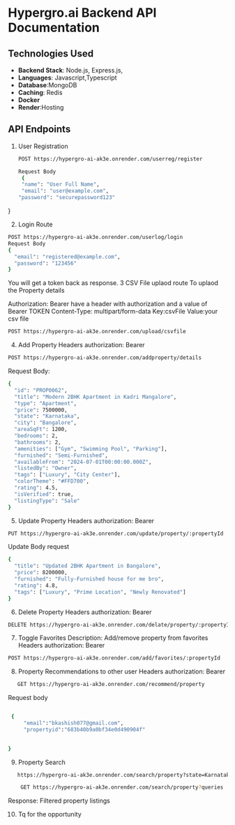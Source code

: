 # Hypergro.ai Backend API Documentation

## Technologies Used


- **Backend Stack**: Node.js, Express.js,
- **Languages**: Javascript,Typescript
- **Database**:MongoDB
- **Caching**: Redis
- **Docker**
- **Render**:Hosting 

## API Endpoints

1. User Registration
   ```bash
   POST https://hypergro-ai-ak3e.onrender.com/userreg/register

   Request Body 
    {
    "name": "User Full Name",
    "email": "user@example.com",
   "password": "securepassword123"
  }

2. Login Route
```bash
POST https://hypergro-ai-ak3e.onrender.com/userlog/login
Request Body
{
  "email": "registered@example.com",
  "password": "123456"
}
```
You will get a token back as response.
3 CSV File uplaod route To uplaod the Property details

Authorization: Bearer <token> have a header with authorization and a value of Bearer TOKEN
Content-Type: multipart/form-data
Key:csvFile
Value:your csv file
```bash
POST https://hypergro-ai-ak3e.onrender.com/upload/csvfile
```
4. Add Property
    Headers
   authorization: Bearer <token>

```bash
POST https://hypergro-ai-ak3e.onrender.com/addproperty/details
```
Request Body:
```bash
{
  "id": "PROP0062",
  "title": "Modern 2BHK Apartment in Kadri Mangalore",
  "type": "Apartment",
  "price": 7500000,
  "state": "Karnataka",
  "city": "Bangalore",
  "areaSqFt": 1200,
  "bedrooms": 2,
  "bathrooms": 2,
  "amenities": ["Gym", "Swimming Pool", "Parking"],
  "furnished": "Semi-Furnished",
  "availableFrom": "2024-07-01T00:00:00.000Z",
  "listedBy": "Owner",
  "tags": ["Luxury", "City Center"],
  "colorTheme": "#FFD700",
  "rating": 4.5,
  "isVerified": true,
  "listingType": "Sale"
}
```

5. Update Property
  Headers
   authorization: Bearer <token>

```bash
PUT https://hypergro-ai-ak3e.onrender.com/update/property/:propertyId
```
Update Body request 

``` bash
{
  "title": "Updated 2BHK Apartment in Bangalore",
  "price": 8200000,
  "furnished": "Fully-Furnished house for me bro",
  "rating": 4.8,
  "tags": ["Luxury", "Prime Location", "Newly Renovated"]
}
```

6.  Delete Property
     Headers
   authorization: Bearer <token>
``` bash
DELETE https://hypergro-ai-ak3e.onrender.com/delate/property/:propertyId
```
7. Toggle Favorites
   Description: Add/remove property from favorites
        Headers
   authorization: Bearer <token>
```bash
POST https://hypergro-ai-ak3e.onrender.com/add/favorites/:propertyId
```
8. Property Recommendations to other user
    Headers
   authorization: Bearer <token>


```bash
   GET https://hypergro-ai-ak3e.onrender.com/recommend/property
```
Request body
```bash

 {
     "email":"bkashish077@gmail.com",
     "propertyid":"683b40b9a0bf34e0d490904f"
   

}
```
9. Property Search
    
    
```bash
   https://hypergro-ai-ak3e.onrender.com/search/property?state=Karnataka&city=Bangalore

    GET https://hypergro-ai-ak3e.onrender.com/search/property?queries
```
   Response: Filtered property listings
   
10. Tq for the opportunity


